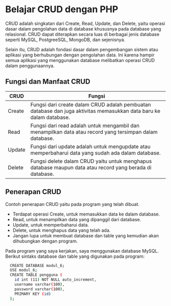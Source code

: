 # Belajar CRUD dengan PHP

CRUD adalah singkatan dari Create, Read, Update, dan Delete, yaitu operasi dasar dalam pengolahan data di database khususnya pada database yang relasional. CRUD dapat diterapkan secara luas di berbagai jenis database seperti MySQL, PostgreeSQL, MongoDB, dan sejenisnya.

Selain itu, CRUD adalah fondasi dasar dalam pengembangan sistem atau aplikasi yang berhubungan dengan pengolahan data. Ini karena hampir semua aplikasi yang menggunakan database melibatkan operasi CRUD dalam penggunaannya.

## Fungsi dan Manfaat CRUD
| CRUD             | Fungsi                                                               |
| ----------------- | ------------------------------------------------------------------ |
| Create | Fungsi dari create dalam CRUD adalah pembuatan database dan juga aktivitas memasukkan data baru ke dalam database. |
| Read | Fungsi dari read adalah untuk mengambil dan menampilkan data atau record yang tersimpan dalam database. |
| Update | Fungsi dari update adalah untuk mengupdate atau memperbaharui data yang sudah ada dalam database. |
| Delete |Fungsi delete dalam CRUD yaitu untuk menghapus database maupun data atau record yang berada di database. |

## Penerapan CRUD
Contoh penerapan CRUD yaitu pada program yang telah dibuat. 
- Terdapat operasi Create, untuk memasukkan data ke dalam database. 
- Read, untuk menampilkan data yang dipanggil dari database. 
- Update, untuk memperbaharui data. 
- Delete, untuk menghapus data yang telah ada.
- Jangan lupa untuk membuat database dan table yang kemudian akan dihubungkan dengan program.

Pada program yang saya kerjakan, saya menggunakan database MySQL.
Berikut sintaks database dan table yang digunakan pada program:
```bash
  CREATE DATABASE modul_6;
  USE modul_6;
  CREATE TABLE pengguna (
    id int (11) NOT NULL auto_increment,
    username varchar(100),
    password varchar(100),
    PRIMARY KEY (id)
  );
```
